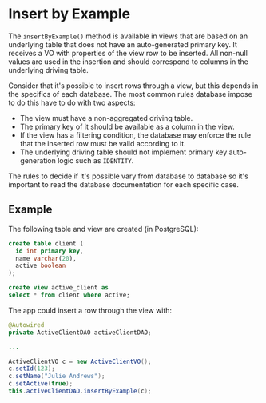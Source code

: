 # Insert by Example

The `insertByExample()` method is available in views that are based on an underlying table that 
does not have an auto-generated primary key. It receives a VO with properties of the
view row to be inserted. All non-null values are used in the insertion and should correspond to
columns in the underlying driving table.

Consider that it's possible to insert rows through a view, but this depends in the specifics of each
database. The most common rules database impose to do this have to do with two aspects:

- The view must have a non-aggregated driving table.
- The primary key of it should be available as a column in the view.
- If the view has a filtering condition, the database may enforce the rule that the inserted row 
must be valid according to it.
- The underlying driving table should not implement primary key auto-generation logic such as `IDENTITY`.

The rules to decide if it's possible vary from database to database so it's important to read the 
database documentation for each specific case.


## Example

The following table and view are created (in PostgreSQL):

```sql
create table client (
  id int primary key,
  name varchar(20),
  active boolean
);

create view active_client as
select * from client where active;
```

The app could insert a row through the view with:

```java
@Autowired
private ActiveClientDAO activeClientDAO;

...

ActiveClientVO c = new ActiveClientVO();
c.setId(123);
c.setName("Julie Andrews");
c.setActive(true);
this.activeClientDAO.insertByExample(c);
```





